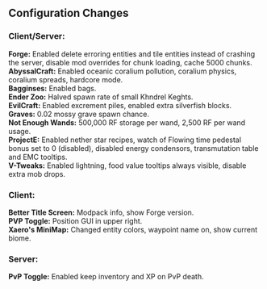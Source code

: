 ## Configuration Changes

### Client/Server:
**Forge:** Enabled delete erroring entities and tile entities instead of crashing the server, disable mod overrides for chunk loading, cache 5000 chunks.<br>
**AbyssalCraft:** Enabled oceanic coralium pollution, coralium physics, coralium spreads, hardcore mode.<br>
**Bagginses:** Enabled bags.<br>
**Ender Zoo:** Halved spawn rate of small Khndrel Keghts.<br>
**EvilCraft:** Enabled excrement piles, enabled extra silverfish blocks.<br>
**Graves:** 0.02 mossy grave spawn chance.<br>
**Not Enough Wands:** 500,000 RF storage per wand, 2,500 RF per wand usage.<br>
**ProjectE:** Enabled nether star recipes, watch of Flowing time pedestal bonus set to 0 (disabled), disabled energy condensors, transmutation table and EMC tooltips.<br>
**V-Tweaks:** Enabled lightning, food value tooltips always visible, disable extra mob drops.

### Client:
**Better Title Screen:** Modpack info, show Forge version.<br>
**PVP Toggle:** Position GUI in upper right.<br>
**Xaero's MiniMap:** Changed entity colors, waypoint name on, show current biome.

### Server:
**PvP Toggle:** Enabled keep inventory and XP on PvP death.
